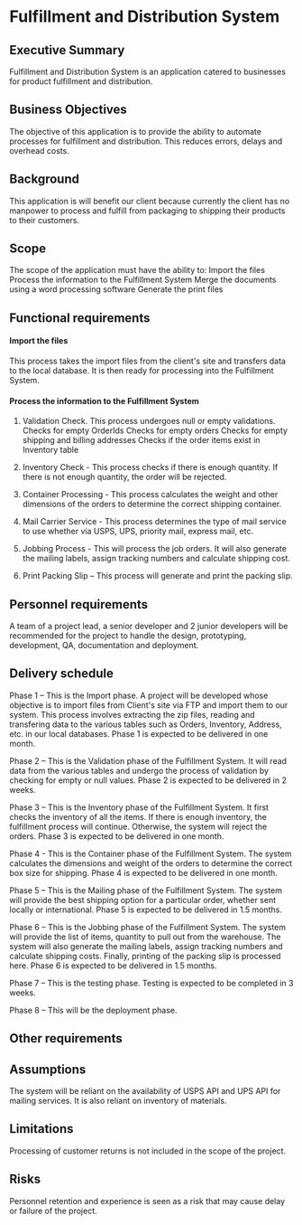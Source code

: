 # Fulfillment and Distribution System

## Executive Summary

Fulfillment and Distribution System is an application catered to businesses for product fulfillment and distribution.

## Business Objectives

The objective of this application is to provide the ability to automate processes for fulfillment and distribution.  This reduces errors, delays and overhead costs.

## Background

This application is will benefit our client because currently the client has no manpower to process and fulfill from packaging to shipping their products to their customers. 

## Scope

The scope of the application must have the ability to:
  Import the files 
  Process the information to the Fulfillment System
  Merge the documents using a word processing software
  Generate the print files

## Functional requirements

#### Import the files 

This process takes the import files from the client's site and transfers data to the local database. It is then ready for processing into the Fulfillment System.

#### Process the information to the Fulfillment System

1. Validation Check. This process undergoes null or empty validations. 
    Checks for empty OrderIds
    Checks for empty orders
    Checks for empty shipping and billing addresses
    Checks if the order items exist in Inventory table
    
2. Inventory Check - This process checks if there is enough quantity. If there is not enough quantity, the order will be rejected.

3.  Container Processing - This process calculates the weight and other dimensions of the orders to determine the correct shipping container.

4. Mail Carrier Service - This process determines the type of mail service to use whether via USPS, UPS, priority mail, express mail, etc.

5. Jobbing Process - This will process the job orders. It will also generate the mailing labels, assign tracking numbers and calculate shipping cost.

6.  Print Packing Slip – This process will generate and print the packing slip.

## Personnel requirements

A team of a project lead, a senior developer and 2 junior developers will be recommended for the project to handle the design, prototyping, development, QA, documentation and deployment.

## Delivery schedule

Phase 1 – This is the Import phase. A project will be developed whose objective is to import files from Client's site via FTP and import them to our system. This process involves extracting the zip files, reading and transfering data to the various tables such as Orders, Inventory, Address, etc. in our local databases. Phase 1 is expected to be delivered in one month.

Phase 2 – This is the Validation phase of the Fulfillment System. It will read data from the various tables and undergo the process of validation by checking for empty or null values. Phase 2 is expected to be delivered in 2 weeks.

Phase 3 – This is the Inventory phase of the Fulfillment System. It first checks the inventory of all the items. If there is enough inventory, the fulfillment process will continue. Otherwise, the system will reject the orders. Phase 3 is expected to be delivered in one month.

Phase 4 -  This is the Container phase of the Fulfillment System. The system calculates the dimensions and weight of the orders to determine the correct box size for shipping. Phase 4 is expected to be delivered in one month.

Phase 5 – This is the Mailing phase of the Fulfillment System. The system will provide the best shipping option for a particular order, whether sent locally or international. Phase 5 is expected to be delivered in 1.5 months.

Phase 6 – This is the Jobbing phase of the Fulfillment System. The system will provide the list of items, quantity to pull out from the warehouse. The system will also generate the mailing labels, assign tracking numbers and calculate shipping costs. Finally, printing of the packing slip is processed here. Phase 6 is expected to be delivered in 1.5 months.

Phase 7 – This is the testing phase. Testing is expected to be completed in 3 weeks.

Phase 8 – This will be the deployment phase. 

## Other requirements


## Assumptions

The system will be reliant on the availability of USPS API and UPS API for mailing services. It is also reliant on inventory of materials.

## Limitations

Processing of customer returns is not included in the scope of the project.

## Risks

Personnel retention and experience is seen as a risk that may cause delay or failure of the project.  
